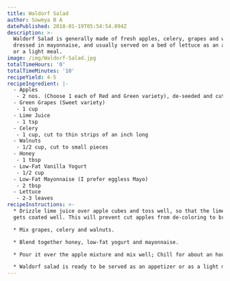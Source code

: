 ```yaml
---
title: Waldorf Salad
author: Sowmya B A
datePublished: 2018-01-19T05:54:54.094Z
description: >-
  Waldorf Salad is generally made of fresh apples, celery, grapes and walnuts,
  dressed in mayonnaise, and usually served on a bed of lettuce as an appetizer
  or a light meal.
image: /img/Waldorf-Salad.jpg
totalTimeHours: '0'
totalTimeMinutes: '10'
recipeYield: 4-5
recipeIngredient: |-
  - Apples
   - 2 nos. (Choose 1 each of Red and Green variety), de-seeded and cut into small cubes.
  - Green Grapes (Sweet variety)
   - 1 cup
  - Lime Juice
   - 1 tsp
  - Celery
   - 1 cup, cut to thin strips of an inch long
  - Walnuts
   - 1/2 cup, cut to small pieces
  - Honey
   - 1 tbsp
  - Low-Fat Vanilla Yogurt
   - 1/2 cup
  - Low-Fat Mayonnaise (I prefer eggless Mayo)
   - 2 tbsp
  - Lettuce
   - 2-3 leaves
recipeInstructions: >-
  * Drizzle lime juice over apple cubes and toss well, so that the lime juice
  gets coated well. This will prevent cut apples from de-coloring to brownish.

  * Mix grapes, celery and walnuts.

  * Blend together honey, low-fat yogurt and mayonnaise.

  * Pour it over the apple mixture and mix well; Chill for about an hour. 

  * Waldorf salad is ready to be served as an appetizer or as a light meal
---
```




